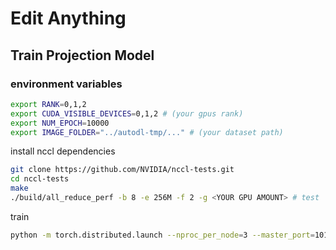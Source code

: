 # Edit Anything


## Train Projection Model

### environment variables

```bash
export RANK=0,1,2
export CUDA_VISIBLE_DEVICES=0,1,2 # (your gpus rank)
export NUM_EPOCH=10000
export IMAGE_FOLDER="../autodl-tmp/..." # (your dataset path)
```

install nccl dependencies
```bash
git clone https://github.com/NVIDIA/nccl-tests.git
cd nccl-tests
make
./build/all_reduce_perf -b 8 -e 256M -f 2 -g <YOUR GPU AMOUNT> # test
```


train
```bash
python -m torch.distributed.launch --nproc_per_node=3 --master_port=1010 train_seg2latent.py
```










